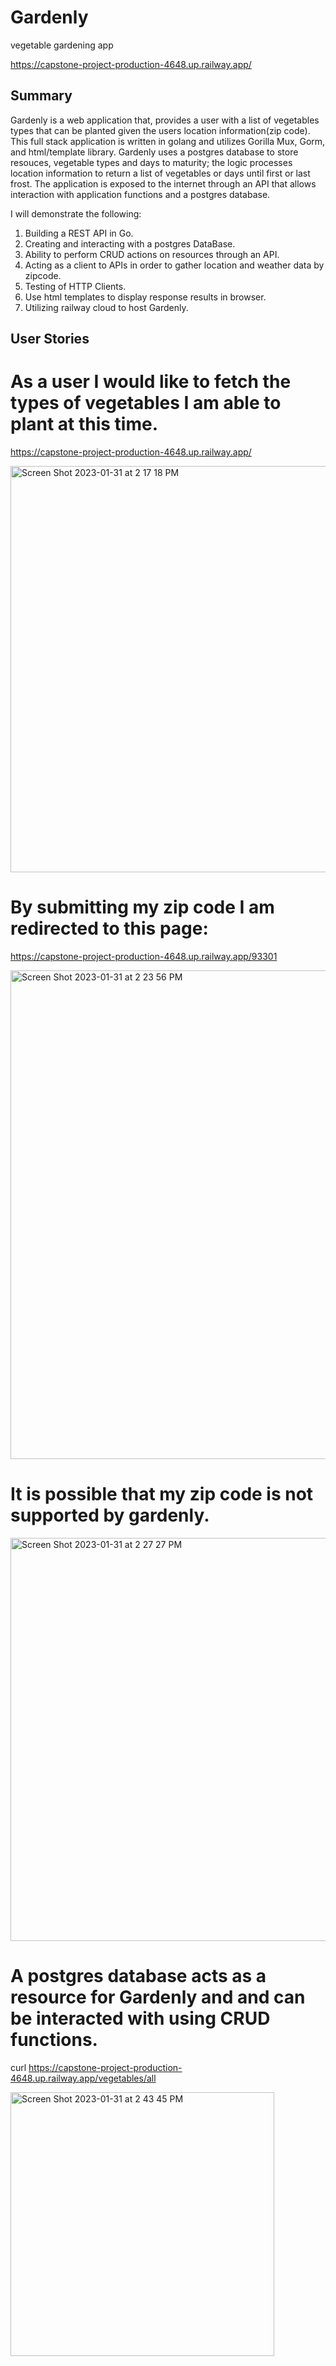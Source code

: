 # Gardenly
vegetable gardening app

https://capstone-project-production-4648.up.railway.app/

## Summary
Gardenly is a web application that, provides a user with a list of vegetables types that can be planted given the users location information(zip code).  This full stack application is written in golang and utilizes Gorilla Mux, Gorm, and html/template library. Gardenly uses a postgres database to store resouces, vegetable types and days to maturity; the logic processes location information to return a list of vegetables or days until first or last frost. The application is exposed to the internet through an API that allows interaction with application functions and a postgres database.

I will demonstrate the following:

1. Building a REST API in Go.
2. Creating and interacting with a postgres DataBase.
3. Ability to perform CRUD actions on resources through an API.
4. Acting as a client to APIs in order to gather location and weather data by zipcode.
5. Testing of HTTP Clients.
6. Use html templates to display response results in browser.
7. Utilizing railway cloud to host Gardenly.

## User Stories

# As a user I would like to fetch the types of vegetables I am able to plant at this time.

https://capstone-project-production-4648.up.railway.app/

<img width="650" alt="Screen Shot 2023-01-31 at 2 17 18 PM" src="https://user-images.githubusercontent.com/105764001/215873646-6a88c237-28ca-4ec7-a893-3678a0d9627d.png">

# By submitting my zip code I am redirected to this page:

https://capstone-project-production-4648.up.railway.app/93301

<img width="782" alt="Screen Shot 2023-01-31 at 2 23 56 PM" src="https://user-images.githubusercontent.com/105764001/215874341-07e01fef-8a3c-4ee4-9b06-87bfa212e447.png">

# It is possible that my zip code is not supported by gardenly. 

<img width="645" alt="Screen Shot 2023-01-31 at 2 27 27 PM" src="https://user-images.githubusercontent.com/105764001/215875192-855acdcc-b00e-423a-8a2b-88d72cabd585.png">


# A postgres database acts as a resource for Gardenly and and can be interacted with using CRUD functions.

curl https://capstone-project-production-4648.up.railway.app/vegetables/all

<img width="422" alt="Screen Shot 2023-01-31 at 2 43 45 PM" src="https://user-images.githubusercontent.com/105764001/215878634-eeb19958-80fd-4f37-b6a2-767c2b7f305a.png">



    


    
    
       

